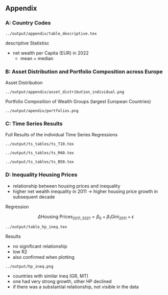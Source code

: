 ## Appendix

### A: Country Codes

```
../output/appendix/table_descriptive.tex
```

descriptive Statistisc

- net wealth per Capita (EUR) in 2022
  - mean + median



### B: Asset Distribution and Portfolio Composition across Europe

Asset Distribution

```
../output/appendix/asset_distribution_individual.png
```



Portfolio Composition of Wealth Groups (largest European Countries)

```
../output/apendix/portfolios.png
```





### C: Time Series Results

Full Results of the individual Time Series Regressions

```
../output/ts_tables/ts_T10.tex
```

```
../output/ts_tables/ts_M40.tex
```

```
../output/ts_tables/ts_B50.tex
```





### D: Inequality Housing Prices

- relationship between housing prices and inequality
- higher net wealth inequality in 2011 -> higher housing price growth in subsequent decade

Regression

$$
\Delta \text{Housing Prices}_{2011,2021} = \beta_0+\beta_1 \text{Gini}_{2011} + \epsilon
$$

```
../output/table_hp_ineq.tex
```

Results

- no significant relationship
- low R2
- also confirmed when plotting

```
../output/hp_ineq.png
```

- countries with similar ineq (GR, MT)
- one had very strong growth, other HP declined
- if there was a substantial relationship, not visible in the data

